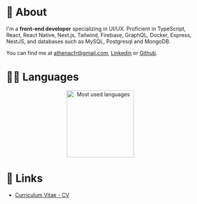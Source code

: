 # 📝 About

I'm a **front-end developer** specializing in UI/UX. Proficient in TypeScript, React, React Native, Next.js, Tailwind, Firebase, GraphQL, Docker, Express, NestJS, and databases such as MySQL, Postgresql and MongoDB.

You can find me at <athenacfr@gmail.com>, [Linkedin](https://www.linkedin.com/in/athenafreitas) or [Github](https://github.com/athenacfr).

# 👩‍💻 Languages

<div align="center">
    <img height="180em" alt="Most used languages" src="https://github-readme-stats.vercel.app/api/top-langs/?username=athenacfr&layout=compact&theme=catppuccin_mocha" />
</div>

# 🔗 Links

- [Curriculum Vitae - CV](https://athenacfr.github.io/athenacfr)
